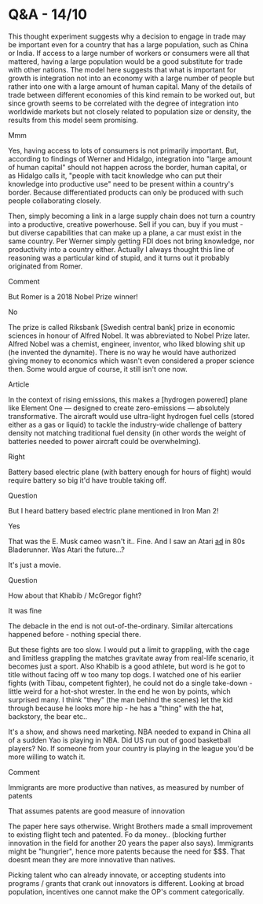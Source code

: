 # Q&A - 14/10

This thought experiment suggests why a decision to engage in trade may
be important even for a country that has a large population, such as
China or India. If access to a large number of workers or consumers
were all that mattered, having a large population would be a good
substitute for trade with other nations. The model here suggests that
what is important for growth is integration not into an economy with a
large number of people but rather into one with a large amount of
human capital. Many of the details of trade between different
economies of this kind remain to be worked out, but since growth seems
to be correlated with the degree of integration into worldwide markets
but not closely related to population size or density, the results
from this model seem promising.

Mmm

Yes, having access to lots of consumers is not primarily
important. But, according to findings of Werner and Hidalgo,
integration into "large amount of human capital" should not happen
across the border, human capital, or as Hidalgo calls it, "people with
tacit knowledge who can put their knowledge into productive use" need
to be present within a country's border. Because differentiated
products can only be produced with such people collaborating closely.

Then, simply becoming a link in a large supply chain does not turn a
country into a productive, creative powerhouse. Sell if you can, buy
if you must - but diverse capabilities that can make up a plane, a car
must exist in the same country. Per Werner simply getting FDI does not
bring knowledge, nor productivity into a country either. Actually I
always thought this line of reasoning was a particular kind of stupid,
and it turns out it probably originated from Romer.

Comment

But Romer is a 2018 Nobel Prize winner!

No

The prize is called Riksbank [Swedish central bank] prize in economic
sciences in honour of Alfred Nobel. It was abbreviated to Nobel Prize
later. Alfred Nobel was a chemist, engineer, inventor, who liked
blowing shit up (he invented the dynamite). There is no way he would
have authorized giving money to economics which wasn't even considered
a proper science then. Some would argue of course, it still isn't one
now.

Article

In the context of rising emissions, this makes a [hydrogen powered] plane like Element One — designed to create zero-emissions — absolutely transformative. The aircraft would use ultra-light hydrogen fuel cells (stored either as a gas or liquid) to tackle the industry-wide challenge of battery density not matching traditional fuel density (in other words the weight of batteries needed to power aircraft could be overwhelming).

Right

Battery based electric plane (with battery enough for hours of flight) would require battery so big it'd have trouble taking off.

Question

But I heard battery based electric plane mentioned in Iron Man 2!

Yes

That was the E. Musk cameo wasn't it.. Fine. And I saw an Atari [ad](borregas_syd_mead_bladerunner_1.jpg) in
80s Bladerunner. Was Atari the future...?

It's just a movie.

Question

How about that Khabib / McGregor fight?

It was fine

The debacle in the end is not out-of-the-ordinary. Similar
altercations happened before - nothing special there.

But these fights are too slow. I would put a limit to grappling, with
the cage and limitless grappling the matches gravitate away from
real-life scenario, it becomes just a sport. Also Khabib is a good
athlete, but word is he got to title without facing off w too many top
dogs. I watched one of his earlier fights (with Tibau, competent
fighter), he could not do a single take-down - little weird for a
hot-shot wrester. In the end he won by points, which surprised many. I
think "they" (the man behind the scenes) let the kid through because
he looks more hip - he has a "thing" with the hat, backstory, the bear
etc..

It's a show, and shows need marketing. NBA needed to expand in China
all of a sudden Yao is playing in NBA. Did US run out of good
basketball players? No. If someone from your country is playing in the
league you'd be more willing to watch it.

Comment

Immigrants are more productive than natives, as measured by number of
patents

That assumes patents are good measure of innovation

The paper here says otherwise. Wright Brothers made a small
improvement to existing flight tech and patented. Fo da
money.. (blocking further innovation in the field for another 20 years
the paper also says). Immigrants might be "hungrier", hence more
patents because the need for $$$. That doesnt mean they are more
innovative than natives.

Picking talent who can already innovate, or accepting students into
programs / grants that crank out innovators is different. Looking at
broad population, incentives one cannot make the OP's comment
categorically.













